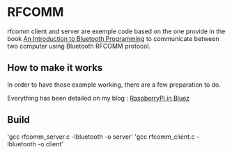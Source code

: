 # RFCOMM

rfcomm client and server are exemple code based on the one provide in the book [An Introduction to Bluetooth Programming](http://people.csail.mit.edu/albert/bluez-intro/index.html) to communicate between two computer using Bluetooth RFCOMM protocol.

## How to make it works

In order to have those example working, there are a few preparation to do.

Everything has been detailed on my blog : [RaspberryPi in Bluez](http://absimiliard.art122-5.net/post/2015/06/12/Raspberry-in-bluez)

## Build

'gcc rfcomm_server.c -lbluetooth -o server'
'gcc rfcomm_client.c -lbluetooth -o client'


